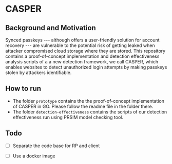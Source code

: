 # CASPER

## Background and Motivation
Synced passkeys --- although offers a user-friendly solution for account recovery --- are vulnerable to the potential risk of getting leaked when attacker compromised cloud storage
where they are stored. 
This repository contains a proof-of-concept implementation and detection 
effectiveness analysis scripts 
of a 
a new detection framework, we call CASPER, which enables websites to detect unauthorized login attempts by making passkeys stolen by attackers identifiable. 


## How to run
- The folder `prototype` contains the the proof-of-concept implementation of CASPER in GO. Please follow the readme file in the folder there.
- The folder `detection-effectiveness` contains the scripts of our detection effectiveness run using PRSIM model checking tool. 

## Todo

- [ ] Separate the code base for RP and client
- [ ] Use a docker image

